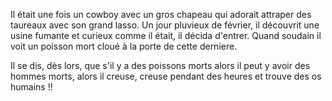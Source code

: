 Il était une fois un cowboy avec un gros chapeau qui adorait attraper des taureaux avec son grand lasso.
Un jour pluvieux de février, il découvrit une usine fumante et curieux comme il était, il décida d'entrer.
Quand soudain il voit un poisson mort cloué à la porte de cette derniere.

Il se dis, dès lors, que s'il y a des poissons morts alors il peut y avoir des hommes morts, alors il creuse, creuse pendant des heures
et trouve des os humains !!
